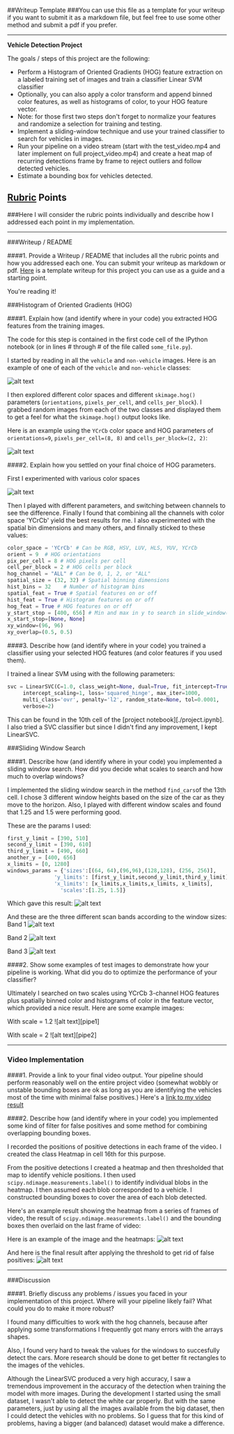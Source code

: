 ##Writeup Template
###You can use this file as a template for your writeup if you want to submit it as a markdown file, but feel free to use some other method and submit a pdf if you prefer.

---

**Vehicle Detection Project**

The goals / steps of this project are the following:

* Perform a Histogram of Oriented Gradients (HOG) feature extraction on a labeled training set of images and train a classifier Linear SVM classifier
* Optionally, you can also apply a color transform and append binned color features, as well as histograms of color, to your HOG feature vector. 
* Note: for those first two steps don't forget to normalize your features and randomize a selection for training and testing.
* Implement a sliding-window technique and use your trained classifier to search for vehicles in images.
* Run your pipeline on a video stream (start with the test_video.mp4 and later implement on full project_video.mp4) and create a heat map of recurring detections frame by frame to reject outliers and follow detected vehicles.
* Estimate a bounding box for vehicles detected.

[//]: # (Image References)
[carnotcar]: ./writeup_images/car-notcar.png
[hog]: ./writeup_images/example-hog.png
[bboxes]: ./writeup_images/example-boxes.png
[bboxes2]: ./writeup_images/no-false-positive.png
[heat]: ./writeup_images/heat-map.png
[band1]: ./writeup_images/band1.png
[band2]: ./writeup_images/band2.png
[band3]: ./writeup_images/band3.png
[image]: ./writeup_images/example-image.png
[3dhist]: ./writeup_images/3dhistograms.png
[histograms]: ./writeup_images/histograms.png
[norm]: ./writeup_images/normalized-features.png
[video1]: ./project_video.mp4

## [Rubric](https://review.udacity.com/#!/rubrics/513/view) Points
###Here I will consider the rubric points individually and describe how I addressed each point in my implementation.  

---
###Writeup / README

####1. Provide a Writeup / README that includes all the rubric points and how you addressed each one.  You can submit your writeup as markdown or pdf.  [Here](https://github.com/udacity/CarND-Vehicle-Detection/blob/master/writeup_template.md) is a template writeup for this project you can use as a guide and a starting point.  

You're reading it!

###Histogram of Oriented Gradients (HOG)

####1. Explain how (and identify where in your code) you extracted HOG features from the training images.

The code for this step is contained in the first code cell of the IPython notebook (or in lines # through # of the file called `some_file.py`).  

I started by reading in all the `vehicle` and `non-vehicle` images.  Here is an example of one of each of the `vehicle` and `non-vehicle` classes:

![alt text][carnotcar]

I then explored different color spaces and different `skimage.hog()` parameters (`orientations`, `pixels_per_cell`, and `cells_per_block`).  I grabbed random images from each of the two classes and displayed them to get a feel for what the `skimage.hog()` output looks like.

Here is an example using the `YCrCb` color space and HOG parameters of `orientations=9`, `pixels_per_cell=(8, 8)` and `cells_per_block=(2, 2)`:

![alt text][hog]


####2. Explain how you settled on your final choice of HOG parameters.

First I experimented with various color spaces

![alt text][3dhist]

Then I played with different parameters, and switching between channels to see the difference. Finally I found that combining all the channels with color space 'YCrCb' yield the best results for me. I also experimented with the spatial bin dimensions and many others, and finnally sticked to these values:
```python
color_space = 'YCrCb' # Can be RGB, HSV, LUV, HLS, YUV, YCrCb
orient = 9  # HOG orientations
pix_per_cell = 8 # HOG pixels per cell
cell_per_block = 2 # HOG cells per block
hog_channel = "ALL" # Can be 0, 1, 2, or "ALL"
spatial_size = (32, 32) # Spatial binning dimensions
hist_bins = 32    # Number of histogram bins
spatial_feat = True # Spatial features on or off
hist_feat = True # Histogram features on or off
hog_feat = True # HOG features on or off
y_start_stop = [400, 656] # Min and max in y to search in slide_window()
x_start_stop=[None, None]
xy_window=(96, 96)
xy_overlap=(0.5, 0.5)
```

####3. Describe how (and identify where in your code) you trained a classifier using your selected HOG features (and color features if you used them).

I trained a linear SVM using with the following parameters:
```python
svc = LinearSVC(C=1.0, class_weight=None, dual=True, fit_intercept=True,
     intercept_scaling=1, loss='squared_hinge', max_iter=1000,
     multi_class='ovr', penalty='l2', random_state=None, tol=0.0001,
     verbose=2)
```
This can be found in the 10th cell of the [project notebook][./project.ipynb]. I also tried a SVC classifier but since I didn't find any improvement, I kept LinearSVC.

###Sliding Window Search

####1. Describe how (and identify where in your code) you implemented a sliding window search.  How did you decide what scales to search and how much to overlap windows?

I implemented the sliding window search in the method `find_cars`of the 13th cell. I chose 3 different window heights based on the size of the car as they move to the horizon. Also, I played with different  window scales and found that 1.25 and 1.5 were performing good.

These are the params I used:
```python
first_y_limit = [390, 510]
second_y_limit = [390, 610]
third_y_limit = [490, 660]
another_y = [400, 656]
x_limits = [0, 1280]
windows_params = {'sizes':[(64, 64),(96,96),(128,128), (256, 256)],
               'y_limits': [first_y_limit,second_y_limit,third_y_limit],
               'x_limits': [x_limits,x_limits,x_limits, x_limits],
                 'scales':[1.25, 1.5]}
```
Which gave this result:
![alt text][bboxes]

And these are the three different scan bands according to the window sizes:
Band 1
![alt text][band1]

Band 2
![alt text][band2]

Band 3
![alt text][band3]


####2. Show some examples of test images to demonstrate how your pipeline is working.  What did you do to optimize the performance of your classifier?

Ultimately I searched on two scales using YCrCb 3-channel HOG features plus spatially binned color and histograms of color in the feature vector, which provided a nice result.  Here are some example images:

With scale = 1.2
![alt text][pipe1]

With scale = 2
![alt text][pipe2]



---

### Video Implementation

####1. Provide a link to your final video output.  Your pipeline should perform reasonably well on the entire project video (somewhat wobbly or unstable bounding boxes are ok as long as you are identifying the vehicles most of the time with minimal false positives.)
Here's a [link to my video result](./project_video.mp4)


####2. Describe how (and identify where in your code) you implemented some kind of filter for false positives and some method for combining overlapping bounding boxes.

I recorded the positions of positive detections in each frame of the video. I created the class Heatmap in cell 16th for this purpose.

From the positive detections I created a heatmap and then thresholded that map to identify vehicle positions.  I then used `scipy.ndimage.measurements.label()` to identify individual blobs in the heatmap.  I then assumed each blob corresponded to a vehicle.  I constructed bounding boxes to cover the area of each blob detected.  

Here's an example result showing the heatmap from a series of frames of video, the result of `scipy.ndimage.measurements.label()` and the bounding boxes then overlaid on the last frame of video:

Here is an example of the image and the heatmaps:
![alt text][heat]

And here is the final result after applying the threshold to get rid of false positives:
![alt text][bboxes2]



---

###Discussion

####1. Briefly discuss any problems / issues you faced in your implementation of this project.  Where will your pipeline likely fail?  What could you do to make it more robust?

I found many difficulties to work with the hog channels, because after applying some transformations I frequently got many errors with the arrays shapes.

Also, I found very hard to tweak the values for the windows to succesfully detect the cars. More research should be done to get better fit rectangles to the images of the vehicles.

Although the LinearSVC produced a very high accuracy, I saw a tremendous improvement in the accuracy of the detection when training the model with more images. During the development I started using the small dataset, I wasn't able to detect the white car properly. But with the same parameters, just by using all the images available from the big dataset, then I could detect the vehicles with no problems. So I guess that for this kind of problems, having a bigger (and balanced) dataset would make a difference.


